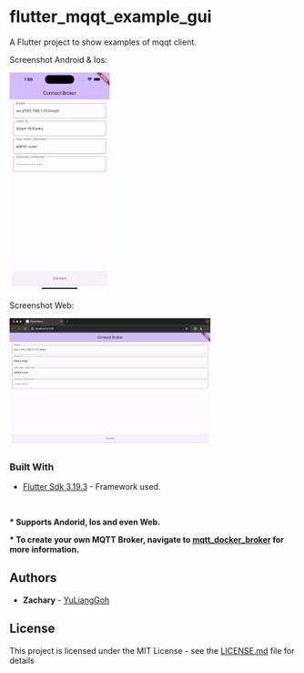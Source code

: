 # flutter_mqqt_example_gui
A Flutter project to show examples of mqqt client.

Screenshot Android & Ios:

<img src="asset/image_2.png" width="35%"></img>

Screenshot Web:

<img src="asset/image_1.png" width="70%"></img>

### Built With

- [Flutter Sdk 3.19.3](https://storage.googleapis.com/flutter_infra_release/releases/stable/windows/flutter_windows_3.19.3-stable.zip) - Framework used.
  
<br>

**\* Supports Andorid, Ios and even Web.**

**\* To create your own MQTT Broker, navigate to [mqtt_docker_broker](https://github.com/YuLiangGoh/mqtt_docker_broker) for more information.**

## Authors

* **Zachary** - [YuLiangGoh](https://github.com/YuLiangGoh)

## License

This project is licensed under the MIT License - see the [LICENSE.md](LICENSE.md) file for details